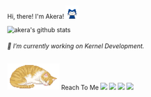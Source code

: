 Hi, there! I'm Akera! <img height="30" src="https://raw.githubusercontent.com/oiakera/oiakera/main/assets/mona-whisper.gif"/>

![akera's github stats](https://github-readme-stats.vercel.app/api?username=oiakera&bg_color=000&show_icons=true&count_private=true&hide_border=true&text_color=fffafa&title_color=ff0000&include_all_commits=true)

###### 💫 I’m currently working on Kernel Development.

<img height="60" src="https://raw.githubusercontent.com/oiakera/oiakera/main/assets/cat.gif"/> Reach To Me
[![](https://img.shields.io/badge/-Gmail-c14438?style=flat-square&logo=gmail&logoColor=white)](mailto:vishal.rockstar7011@gmail.com)
[![](https://img.shields.io/badge/-Twitter-1C9CEA?style=flat-square&logo=twitter&logoColor=white)](https://mobile.twitter.com/oiakera)
[![](https://img.shields.io/badge/-Instagram-c13584?style=flat-square&logo=instagram&logoColor=white)](https://www.instagram.com/oiakera)
[![](https://img.shields.io/badge/Telegram-2CA5E0?style=flat-square&logo=telegram&logoColor=white)](https://t.me/akeraREL)
